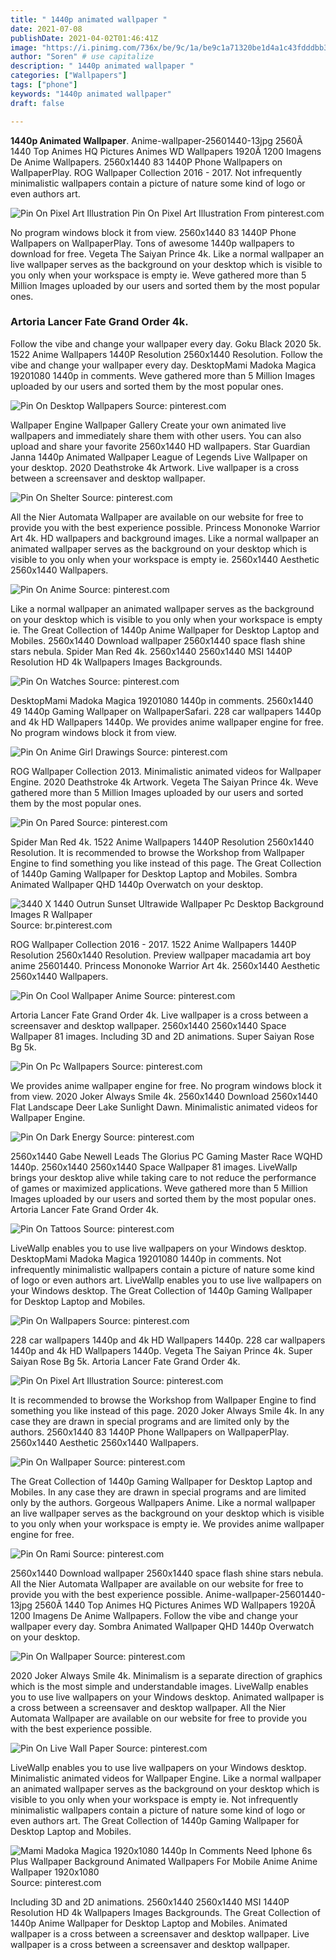 ```yaml
---
title: " 1440p animated wallpaper "
date: 2021-07-08
publishDate: 2021-04-02T01:46:41Z
image: "https://i.pinimg.com/736x/be/9c/1a/be9c1a71320be1d4a1c43fdddbb3dd55--photo-manipulation-wallpaper-for.jpg"
author: "Soren" # use capitalize
description: " 1440p animated wallpaper "
categories: ["Wallpapers"]
tags: ["phone"]
keywords: "1440p animated wallpaper"
draft: false

---
```



**1440p Animated Wallpaper**. Anime-wallpaper-25601440-13jpg 2560Ã 1440 Top Animes HQ Pictures Animes WD Wallpapers 1920Ã 1200 Imagens De Anime Wallpapers. 2560x1440 83 1440P Phone Wallpapers on WallpaperPlay. ROG Wallpaper Collection 2016 - 2017. Not infrequently minimalistic wallpapers contain a picture of nature some kind of logo or even authors art.

![Pin On Pixel Art Illustration](https://i.pinimg.com/originals/5f/08/58/5f085809f2b711643e4eb4974cc03c0e.gif "Pin On Pixel Art Illustration")
Pin On Pixel Art Illustration From pinterest.com


No program windows block it from view. 2560x1440 83 1440P Phone Wallpapers on WallpaperPlay. Tons of awesome 1440p wallpapers to download for free. Vegeta The Saiyan Prince 4k. Like a normal wallpaper an live wallpaper serves as the background on your desktop which is visible to you only when your workspace is empty ie. Weve gathered more than 5 Million Images uploaded by our users and sorted them by the most popular ones.

### Artoria Lancer Fate Grand Order 4k.

Follow the vibe and change your wallpaper every day. Goku Black 2020 5k. 1522 Anime Wallpapers 1440P Resolution 2560x1440 Resolution. Follow the vibe and change your wallpaper every day. DesktopMami Madoka Magica 19201080 1440p in comments. Weve gathered more than 5 Million Images uploaded by our users and sorted them by the most popular ones.


![Pin On Desktop Wallpapers](https://i.pinimg.com/originals/fd/f2/06/fdf206edf9b106ae1f295618f6186cbd.jpg "Pin On Desktop Wallpapers")
Source: pinterest.com

Wallpaper Engine Wallpaper Gallery Create your own animated live wallpapers and immediately share them with other users. You can also upload and share your favorite 2560x1440 HD wallpapers. Star Guardian Janna 1440p Animated Wallpaper League of Legends Live Wallpaper on your desktop. 2020 Deathstroke 4k Artwork. Live wallpaper is a cross between a screensaver and desktop wallpaper.

![Pin On Shelter](https://i.pinimg.com/originals/aa/5a/1d/aa5a1d89655d62944af391dff7d23ec9.png "Pin On Shelter")
Source: pinterest.com

All the Nier Automata Wallpaper are available on our website for free to provide you with the best experience possible. Princess Mononoke Warrior Art 4k. HD wallpapers and background images. Like a normal wallpaper an animated wallpaper serves as the background on your desktop which is visible to you only when your workspace is empty ie. 2560x1440 Aesthetic 2560x1440 Wallpapers.

![Pin On Anime](https://i.pinimg.com/originals/d4/77/45/d47745b95bbdaca2aaf44672dba9705a.jpg "Pin On Anime")
Source: pinterest.com

Like a normal wallpaper an animated wallpaper serves as the background on your desktop which is visible to you only when your workspace is empty ie. The Great Collection of 1440p Anime Wallpaper for Desktop Laptop and Mobiles. 2560x1440 Download wallpaper 2560x1440 space flash shine stars nebula. Spider Man Red 4k. 2560x1440 2560x1440 MSI 1440P Resolution HD 4k Wallpapers Images Backgrounds.

![Pin On Watches](https://i.pinimg.com/originals/74/f4/fd/74f4fde16bfa17f2b4af304a2b7249cf.jpg "Pin On Watches")
Source: pinterest.com

DesktopMami Madoka Magica 19201080 1440p in comments. 2560x1440 49 1440p Gaming Wallpaper on WallpaperSafari. 228 car wallpapers 1440p and 4k HD Wallpapers 1440p. We provides anime wallpaper engine for free. No program windows block it from view.

![Pin On Anime Girl Drawings](https://i.pinimg.com/736x/25/ec/a1/25eca1734ceb79cbafee0a116afbb104.jpg "Pin On Anime Girl Drawings")
Source: pinterest.com

ROG Wallpaper Collection 2013. Minimalistic animated videos for Wallpaper Engine. 2020 Deathstroke 4k Artwork. Vegeta The Saiyan Prince 4k. Weve gathered more than 5 Million Images uploaded by our users and sorted them by the most popular ones.

![Pin On Pared](https://i.pinimg.com/originals/19/e0/24/19e0242d1ba1994e4f288d129be91578.jpg "Pin On Pared")
Source: pinterest.com

Spider Man Red 4k. 1522 Anime Wallpapers 1440P Resolution 2560x1440 Resolution. It is recommended to browse the Workshop from Wallpaper Engine to find something you like instead of this page. The Great Collection of 1440p Gaming Wallpaper for Desktop Laptop and Mobiles. Sombra Animated Wallpaper QHD 1440p Overwatch on your desktop.

![3440 X 1440 Outrun Sunset Ultrawide Wallpaper Pc Desktop Background Images R Wallpaper](https://i.pinimg.com/originals/00/ce/58/00ce583e3e34c7b507e68f90985e5636.png "3440 X 1440 Outrun Sunset Ultrawide Wallpaper Pc Desktop Background Images R Wallpaper")
Source: br.pinterest.com

ROG Wallpaper Collection 2016 - 2017. 1522 Anime Wallpapers 1440P Resolution 2560x1440 Resolution. Preview wallpaper macadamia art boy anime 25601440. Princess Mononoke Warrior Art 4k. 2560x1440 Aesthetic 2560x1440 Wallpapers.

![Pin On Cool Wallpaper Anime](https://i.pinimg.com/originals/80/89/cc/8089cc2644c7f049c6cd51b707fcb2fd.jpg "Pin On Cool Wallpaper Anime")
Source: pinterest.com

Artoria Lancer Fate Grand Order 4k. Live wallpaper is a cross between a screensaver and desktop wallpaper. 2560x1440 2560x1440 Space Wallpaper 81 images. Including 3D and 2D animations. Super Saiyan Rose Bg 5k.

![Pin On Pc Wallpapers](https://i.pinimg.com/originals/ac/e3/77/ace3779b91a03b533656395ac969ab0a.jpg "Pin On Pc Wallpapers")
Source: pinterest.com

We provides anime wallpaper engine for free. No program windows block it from view. 2020 Joker Always Smile 4k. 2560x1440 Download 2560x1440 Flat Landscape Deer Lake Sunlight Dawn. Minimalistic animated videos for Wallpaper Engine.

![Pin On Dark Energy](https://i.pinimg.com/originals/8e/04/24/8e0424a7dacd5953c63a010b3c42be07.png "Pin On Dark Energy")
Source: pinterest.com

2560x1440 Gabe Newell Leads The Glorius PC Gaming Master Race WQHD 1440p. 2560x1440 2560x1440 Space Wallpaper 81 images. LiveWallp brings your desktop alive while taking care to not reduce the performance of games or maximized applications. Weve gathered more than 5 Million Images uploaded by our users and sorted them by the most popular ones. Artoria Lancer Fate Grand Order 4k.

![Pin On Tattoos](https://i.pinimg.com/originals/f0/2a/6e/f02a6e11cb24a256709f17a845066b0c.png "Pin On Tattoos")
Source: pinterest.com

LiveWallp enables you to use live wallpapers on your Windows desktop. DesktopMami Madoka Magica 19201080 1440p in comments. Not infrequently minimalistic wallpapers contain a picture of nature some kind of logo or even authors art. LiveWallp enables you to use live wallpapers on your Windows desktop. The Great Collection of 1440p Gaming Wallpaper for Desktop Laptop and Mobiles.

![Pin On Wallpapers](https://i.pinimg.com/originals/f3/6f/4d/f36f4dea94091797c0f957fb55a5d207.jpg "Pin On Wallpapers")
Source: pinterest.com

228 car wallpapers 1440p and 4k HD Wallpapers 1440p. 228 car wallpapers 1440p and 4k HD Wallpapers 1440p. Vegeta The Saiyan Prince 4k. Super Saiyan Rose Bg 5k. Artoria Lancer Fate Grand Order 4k.

![Pin On Pixel Art Illustration](https://i.pinimg.com/originals/5f/08/58/5f085809f2b711643e4eb4974cc03c0e.gif "Pin On Pixel Art Illustration")
Source: pinterest.com

It is recommended to browse the Workshop from Wallpaper Engine to find something you like instead of this page. 2020 Joker Always Smile 4k. In any case they are drawn in special programs and are limited only by the authors. 2560x1440 83 1440P Phone Wallpapers on WallpaperPlay. 2560x1440 Aesthetic 2560x1440 Wallpapers.

![Pin On Wallpaper](https://i.pinimg.com/originals/cf/7f/3b/cf7f3bbb248821972eb4424bd218a9c2.jpg "Pin On Wallpaper")
Source: pinterest.com

The Great Collection of 1440p Gaming Wallpaper for Desktop Laptop and Mobiles. In any case they are drawn in special programs and are limited only by the authors. Gorgeous Wallpapers Anime. Like a normal wallpaper an live wallpaper serves as the background on your desktop which is visible to you only when your workspace is empty ie. We provides anime wallpaper engine for free.

![Pin On Rami](https://i.pinimg.com/originals/2c/83/ad/2c83ad84d701e4f8efca0fbb7887035a.jpg "Pin On Rami")
Source: pinterest.com

2560x1440 Download wallpaper 2560x1440 space flash shine stars nebula. All the Nier Automata Wallpaper are available on our website for free to provide you with the best experience possible. Anime-wallpaper-25601440-13jpg 2560Ã 1440 Top Animes HQ Pictures Animes WD Wallpapers 1920Ã 1200 Imagens De Anime Wallpapers. Follow the vibe and change your wallpaper every day. Sombra Animated Wallpaper QHD 1440p Overwatch on your desktop.

![Pin On Wallpaper](https://i.pinimg.com/originals/00/f8/e4/00f8e4ade268bb5c4fe8d598d6f7df50.png "Pin On Wallpaper")
Source: pinterest.com

2020 Joker Always Smile 4k. Minimalism is a separate direction of graphics which is the most simple and understandable images. LiveWallp enables you to use live wallpapers on your Windows desktop. Animated wallpaper is a cross between a screensaver and desktop wallpaper. All the Nier Automata Wallpaper are available on our website for free to provide you with the best experience possible.

![Pin On Live Wall Paper](https://i.pinimg.com/originals/6f/1c/c0/6f1cc080a1689a8a18e8ac6f2174f3a3.jpg "Pin On Live Wall Paper")
Source: pinterest.com

LiveWallp enables you to use live wallpapers on your Windows desktop. Minimalistic animated videos for Wallpaper Engine. Like a normal wallpaper an animated wallpaper serves as the background on your desktop which is visible to you only when your workspace is empty ie. Not infrequently minimalistic wallpapers contain a picture of nature some kind of logo or even authors art. The Great Collection of 1440p Gaming Wallpaper for Desktop Laptop and Mobiles.

![Mami Madoka Magica 1920x1080 1440p In Comments Need Iphone 6s Plus Wallpaper Background Animated Wallpapers For Mobile Anime Anime Wallpaper 1920x1080](https://i.pinimg.com/736x/be/9c/1a/be9c1a71320be1d4a1c43fdddbb3dd55--photo-manipulation-wallpaper-for.jpg "Mami Madoka Magica 1920x1080 1440p In Comments Need Iphone 6s Plus Wallpaper Background Animated Wallpapers For Mobile Anime Anime Wallpaper 1920x1080")
Source: pinterest.com

Including 3D and 2D animations. 2560x1440 2560x1440 MSI 1440P Resolution HD 4k Wallpapers Images Backgrounds. The Great Collection of 1440p Anime Wallpaper for Desktop Laptop and Mobiles. Animated wallpaper is a cross between a screensaver and desktop wallpaper. Live wallpaper is a cross between a screensaver and desktop wallpaper.

